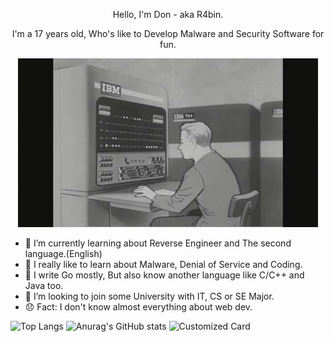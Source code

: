 <p align="center">
    Hello, I'm Don - aka R4bin.
</p>

<p align="center">
    I'm a 17 years old, Who's like to Develop Malware and Security Software for fun.
</p>

<p align="center">
    <img src="qweoiuqweiu.gif" alt="Typing">
</p>

- 🌱 I’m currently learning about Reverse Engineer and The second language.(English)
- 🎩 I really like to learn about Malware, Denial of Service and Coding.
- 👾 I write Go mostly, But also know another language like C/C++ and Java too.
- 🧢 I’m looking to join some University with IT, CS or SE Major.
- 😞 Fact: I don't know almost everything about web dev.

![Top Langs](https://github-readme-stats.vercel.app/api/top-langs/?username=R4bin&show_icons=true&theme=radical)
![Anurag's GitHub stats](https://github-readme-stats.vercel.app/api?username=R4bin&show_icons=true&theme=radical)
![Customized Card](https://github-readme-stats.vercel.app/api/pin?username=R4bin&repo=https://github.com/R4bin/Fatebot-v0.3.1&title_color=fff&show_icons=true&theme=radical)
